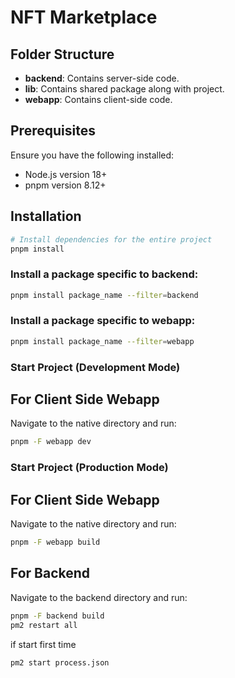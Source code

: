 # NFT Marketplace

## Folder Structure

- **backend**: Contains server-side code.
- **lib**: Contains shared package along with project.
- **webapp**: Contains client-side code.

## Prerequisites

Ensure you have the following installed:

- Node.js version 18+
- pnpm version 8.12+

## Installation

```bash
# Install dependencies for the entire project
pnpm install
```

### Install a package specific to backend:

```bash
pnpm install package_name --filter=backend
```

### Install a package specific to webapp:

```bash
pnpm install package_name --filter=webapp
```

### Start Project (Development Mode)

## For Client Side Webapp

Navigate to the native directory and run:

```bash
pnpm -F webapp dev
```

### Start Project (Production Mode)

## For Client Side Webapp

Navigate to the native directory and run:

```bash
pnpm -F webapp build
```

## For Backend

Navigate to the backend directory and run:

```bash
pnpm -F backend build
pm2 restart all
```

if start first time

```bash
pm2 start process.json
```
